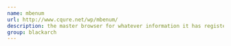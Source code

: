 ```yaml
---
name: mbenum
url: http://www.cqure.net/wp/mbenum/
description: the master browser for whatever information it has registered. URL : http://www.cqure.net/wp/mbenum/ Groups : blackarch blackarch-windows blackarch-recon
group: blackarch
---
```

